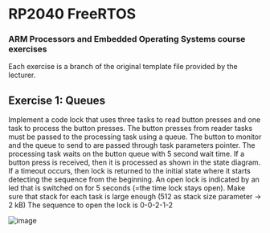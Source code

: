 # RP2040 FreeRTOS

### ARM Processors and Embedded Operating Systems course exercises
Each exercise is a branch of the original template file provided by the lecturer.

## Exercise 1: Queues
Implement a code lock that uses three tasks to read button presses and one task to process the button 
presses. The button presses from reader tasks must be passed to the processing task using a queue. The 
button to monitor and the queue to send to are passed through task parameters pointer. 
The processing task waits on the button queue with 5 second wait time. If a button press is received, then it 
is processed as shown in the state diagram. If a timeout occurs, then lock is returned to the initial state 
where it starts detecting the sequence from the beginning. An open lock is indicated by an led that is 
switched on for 5 seconds (=the time lock stays open). 
Make sure that stack for each task is large enough (512 as stack size parameter -> 2 kB) 
The sequence to open the lock is 0-0-2-1-2

![image](https://github.com/user-attachments/assets/336e2969-2e75-42d0-a4cf-bc7c80c6b170)
